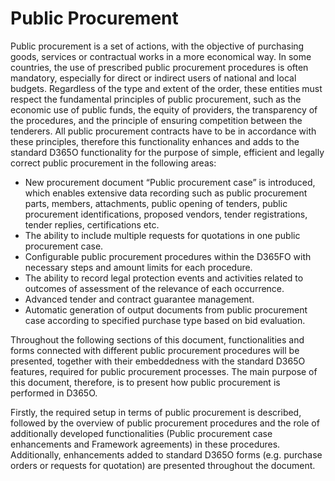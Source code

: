 # Public Procurement

Public procurement is a set of actions, with the objective of purchasing goods, services or contractual works in a more economical way. In some countries, the use of prescribed public procurement procedures is often mandatory, especially for direct or indirect users of national and local budgets. Regardless of the type and extent of the order, these entities must respect the fundamental principles of public procurement, such as the economic use of public funds, the equity of providers, the transparency of the procedures, and the principle of ensuring competition between the tenderers. All public procurement contracts have to be in accordance with these principles, therefore this functionality enhances and adds to the standard D365O functionality for the purpose of simple, efficient and legally correct public procurement in the following areas:

- New procurement document “Public procurement case” is introduced, which enables extensive data recording such as public procurement parts, members, attachments, public opening of tenders, public procurement identifications, proposed vendors, tender registrations, tender replies, certifications etc.
- The ability to include multiple requests for quotations in one public procurement case.
- Configurable public procurement procedures within the D365FO with necessary steps and amount limits for each procedure.
- The ability to record legal protection events and activities related to outcomes of assessment of the relevance of each occurrence.
- Advanced tender and contract guarantee management.
- Automatic generation of output documents from public procurement case according to specified purchase type based on bid evaluation.

Throughout the following sections of this document, functionalities and forms connected with different public procurement procedures will be presented, together with their embeddedness with the standard D365O features, required for public procurement processes. The main purpose of this document, therefore, is to present how public procurement is performed in D365O.

Firstly, the required setup in terms of public procurement is described, followed by the overview of public procurement procedures and the role of additionally developed functionalities (Public procurement case enhancements and Framework agreements) in these procedures. Additionally, enhancements added to standard D365O forms (e.g. purchase orders or requests for quotation) are presented throughout the document.
